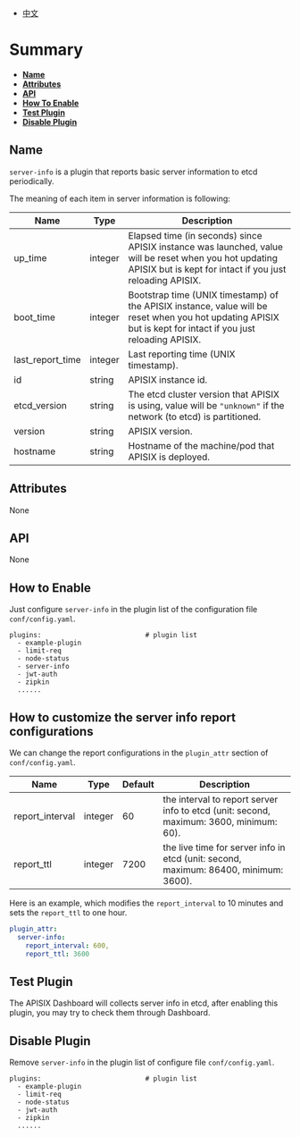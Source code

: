 <!--
#
# Licensed to the Apache Software Foundation (ASF) under one or more
# contributor license agreements.  See the NOTICE file distributed with
# this work for additional information regarding copyright ownership.
# The ASF licenses this file to You under the Apache License, Version 2.0
# (the "License"); you may not use this file except in compliance with
# the License.  You may obtain a copy of the License at
#
#     http://www.apache.org/licenses/LICENSE-2.0
#
# Unless required by applicable law or agreed to in writing, software
# distributed under the License is distributed on an "AS IS" BASIS,
# WITHOUT WARRANTIES OR CONDITIONS OF ANY KIND, either express or implied.
# See the License for the specific language governing permissions and
# limitations under the License.
#
-->

- [中文](../zh-cn/plugins/server-info.md)

# Summary

- [**Name**](#name)
- [**Attributes**](#attributes)
- [**API**](#api)
- [**How To Enable**](#how-to-enable)
- [**Test Plugin**](#test-plugin)
- [**Disable Plugin**](#disable-plugin)

## Name

`server-info` is a plugin that reports basic server information to etcd periodically.

The meaning of each item in server information is following:

| Name    | Type | Description |
|---------|------|-------------|
| up_time | integer | Elapsed time (in seconds) since APISIX instance was launched, value will be reset when you hot updating APISIX but is kept for intact if you just reloading APISIX. |
| boot_time | integer | Bootstrap time (UNIX timestamp) of the APISIX instance, value will be reset when you hot updating APISIX but is kept for intact if you just reloading APISIX. |
| last_report_time | integer | Last reporting time (UNIX timestamp). |
| id | string | APISIX instance id. |
| etcd_version | string | The etcd cluster version that APISIX is using, value will be `"unknown"` if the network (to etcd) is partitioned. |
| version | string | APISIX version. |
| hostname | string | Hostname of the machine/pod that APISIX is deployed. |

## Attributes

None

## API

None

## How to Enable

Just configure `server-info` in the plugin list of the configuration file `conf/config.yaml`.

```
plugins:                          # plugin list
  - example-plugin
  - limit-req
  - node-status
  - server-info
  - jwt-auth
  - zipkin
  ......
```

## How to customize the server info report configurations

We can change the report configurations in the `plugin_attr` section of `conf/config.yaml`.

| Name         | Type   | Default  | Description                                                          |
| ------------ | ------ | -------- | -------------------------------------------------------------------- |
| report_interval | integer | 60 | the interval to report server info to etcd (unit: second, maximum: 3600, minimum: 60). |
| report_ttl | integer | 7200 | the live time for server info in etcd (unit: second, maximum: 86400, minimum: 3600). |

Here is an example, which modifies the `report_interval` to 10 minutes and sets the `report_ttl` to one hour.

```yaml
plugin_attr:
  server-info:
    report_interval: 600,
    report_ttl: 3600
```

## Test Plugin

The APISIX Dashboard will collects server info in etcd, after enabling this plugin, you may try to check them through Dashboard.

## Disable Plugin

Remove `server-info` in the plugin list of configure file `conf/config.yaml`.

```
plugins:                          # plugin list
  - example-plugin
  - limit-req
  - node-status
  - jwt-auth
  - zipkin
  ......
```
